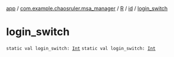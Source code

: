 [app](../../../index.md) / [com.example.chaosruler.msa_manager](../../index.md) / [R](../index.md) / [id](index.md) / [login_switch](.)

# login_switch

`static val login_switch: `[`Int`](https://kotlinlang.org/api/latest/jvm/stdlib/kotlin/-int/index.html)
`static val login_switch: `[`Int`](https://kotlinlang.org/api/latest/jvm/stdlib/kotlin/-int/index.html)
